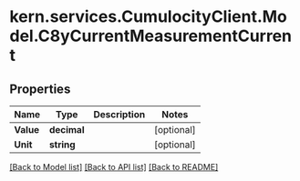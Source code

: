 # kern.services.CumulocityClient.Model.C8yCurrentMeasurementCurrent

## Properties

Name | Type | Description | Notes
------------ | ------------- | ------------- | -------------
**Value** | **decimal** |  | [optional] 
**Unit** | **string** |  | [optional] 

[[Back to Model list]](../README.md#documentation-for-models) [[Back to API list]](../README.md#documentation-for-api-endpoints) [[Back to README]](../README.md)

